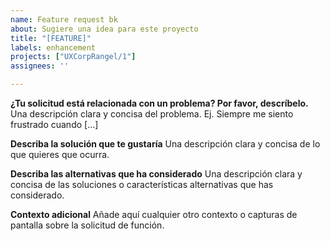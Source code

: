```yaml
---
name: Feature request bk
about: Sugiere una idea para este proyecto
title: "[FEATURE]"
labels: enhancement
projects: ["UXCorpRangel/1"]
assignees: ''

---
```


**¿Tu solicitud está relacionada con un problema? Por favor, descríbelo.**
Una descripción clara y concisa del problema. Ej. Siempre me siento frustrado cuando [...]

**Describa la solución que te gustaría**
Una descripción clara y concisa de lo que quieres que ocurra.

**Describa las alternativas que ha considerado**
Una descripción clara y concisa de las soluciones o características alternativas que has considerado.

**Contexto adicional**
Añade aquí cualquier otro contexto o capturas de pantalla sobre la solicitud de función.
